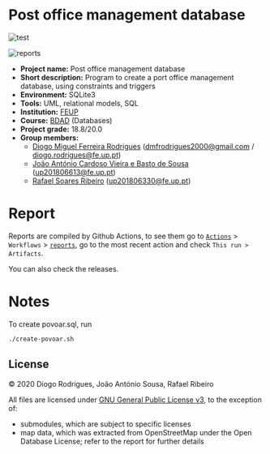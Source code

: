 # Post office management database

![test](https://github.com/dmfrodrigues/feup-bdad-proj/workflows/test/badge.svg)

![reports](https://github.com/dmfrodrigues/feup-bdad-proj/workflows/reports/badge.svg)

- **Project name:** Post office management database
- **Short description:** Program to create a port office management database, using constraints and triggers
- **Environment:** SQLite3
- **Tools:** UML, relational models, SQL
- **Institution:** [FEUP](https://sigarra.up.pt/feup/en/web_page.Inicial)
- **Course:** [BDAD](https://sigarra.up.pt/feup/en/UCURR_GERAL.FICHA_UC_VIEW?pv_ocorrencia_id=436439) (Databases)
- **Project grade:** 18.8/20.0
- **Group members:**
    - [Diogo Miguel Ferreira Rodrigues](https://github.com/dmfrodrigues) (<dmfrodrigues2000@gmail.com> / <diogo.rodrigues@fe.up.pt>)
    - [João António Cardoso Vieira e Basto de Sousa](https://github.com/JoaoASousa) (<up201806613@fe.up.pt>)
    - [Rafael Soares Ribeiro](https://github.com/up201806330) (<up201806330@fe.up.pt>)

# Report

Reports are compiled by Github Actions, to see them go to [`Actions`](https://github.com/dmfrodrigues/feup-bdad-proj/actions) > `Workflows` > [`reports`](https://github.com/dmfrodrigues/feup-bdad-proj/actions?query=workflow%3Areports), go to the most recent action and check `This run > Artifacts`.

You can also check the releases.

# Notes

To create povoar.sql, run
```bash
./create-povoar.sh
```

## License

© 2020 Diogo Rodrigues, João António Sousa, Rafael Ribeiro

All files are licensed under [GNU General Public License v3](LICENSE), to the exception of:
- submodules, which are subject to specific licenses
- map data, which was extracted from OpenStreetMap under the Open Database License; refer to the report for further details

